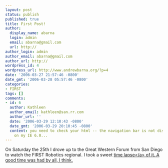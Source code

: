 ```yaml
---
layout: post
status: publish
published: true
title: First Post!
author:
  display_name: abarna
  login: admin
  email: abarna@gmail.com
  url: http://
author_login: admin
author_email: abarna@gmail.com
author_url: http://
wordpress_id: 4
wordpress_url: http://www.andrewbarna.org/?p=4
date: '2006-03-27 21:57:46 -0800'
date_gmt: '2006-03-28 05:57:46 -0800'
categories:
- FIRST
tags: []
comments:
- id: 6
  author: Kathleen
  author_email: kathleen@san.rr.com
  author_url: ''
  date: '2006-03-29 12:10:43 -0800'
  date_gmt: '2006-03-29 20:10:45 -0800'
  content: you need to check your html -- the navigation bar is not displaying properly
    on my IE 6.0...
---
```

<p>On Saturday the 25th I drove up to the Great Western Forum from San Diego to watch the FIRST Robotics regional. I took a sweet <a href="http:&#47;&#47;andrewbarna.org&#47;video&#47;la_first.mov" target="_blank">time lapse<&#47;a> of it. A good time was had by all, I think.</p>
